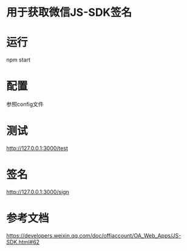 # 用于获取微信JS-SDK签名

# 运行
npm start


# 配置

参照config文件

# 测试

http://127.0.0.1:3000/test

# 签名

http://127.0.0.1:3000/sign


# 参考文档

https://developers.weixin.qq.com/doc/offiaccount/OA_Web_Apps/JS-SDK.html#62